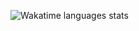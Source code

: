 ![Wakatime languages stats](https://wakatime.com/share/@nelson6e65/2aedd442-36b7-481d-b93e-2ffccc487f1f.svg)

